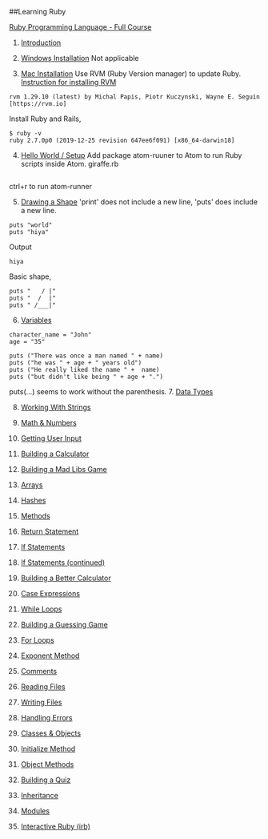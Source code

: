 ##Learning Ruby

[Ruby Programming Language - Full Course](https://youtu.be/t_ispmWmdjY)

1. [Introduction](https://youtu.be/t_ispmWmdjY?t=399)

2. [Windows Installation](https://youtu.be/t_ispmWmdjY?t=83)
Not applicable

3. [Mac Installation](https://youtu.be/t_ispmWmdjY?t=285)
Use RVM (Ruby Version manager) to update Ruby. [Instruction for installing RVM](https://rvm.io/)
```$ rvm -v
rvm 1.29.10 (latest) by Michal Papis, Piotr Kuczynski, Wayne E. Seguin [https://rvm.io]
```
Install Ruby and Rails,
```$ \curl -sSL https://get.rvm.io | bash -s stable --rails
$ ruby -v
ruby 2.7.0p0 (2019-12-25 revision 647ee6f091) [x86_64-darwin18]
```
4. [Hello World / Setup](https://youtu.be/t_ispmWmdjY?t=722)
Add package atom-ruuner to Atom to run Ruby scripts inside Atom.
giraffe.rb
```print "hello ruby"
```
ctrl+r to run atom-runner

5. [Drawing a Shape](https://youtu.be/t_ispmWmdjY?t=721)
'print' does not include a new line, 'puts' does include a new line.
```print "hello"
puts "world"
puts "hiya"
```
Output
```Hello Rubyhelloworld
hiya
```
Basic shape,
```puts "    /|"
puts "   / |"
puts "  /  |"
puts " /___|"
```

6. [Variables](https://youtu.be/t_ispmWmdjY?t=1097)
```
character_name = "John"
age = "35"

puts ("There was once a man named " + name)
puts ("he was " + age + " years old")
puts ("He really liked the name " +  name)
puts ("but didn't like being " + age + ".")
```
puts(...) seems to work without the parenthesis.
7. [Data Types](https://youtu.be/t_ispmWmdjY?t=1712)

8. [Working With Strings](https://youtu.be/t_ispmWmdjY?t=1993)

9. [Math & Numbers](https://youtu.be/t_ispmWmdjY?t=2645)

10. [Getting User Input](https://youtu.be/t_ispmWmdjY?t=3174)

11. [Building a Calculator](https://youtu.be/t_ispmWmdjY?t=3669)

12. [Building a Mad Libs Game](https://youtu.be/t_ispmWmdjY?t=4096)

13. [Arrays](https://youtu.be/t_ispmWmdjY?t=4365)

14. [Hashes](https://youtu.be/t_ispmWmdjY?t=4891)

15. [Methods](https://youtu.be/t_ispmWmdjY?t=5263)

16. [Return Statement](https://youtu.be/t_ispmWmdjY?t=5728)

17. [If Statements](https://youtu.be/t_ispmWmdjY?t=6026)

18. [If Statements (continued)](https://youtu.be/t_ispmWmdjY?t=6744)

19. [Building a Better Calculator](https://youtu.be/t_ispmWmdjY?t=7151)

20. [Case Expressions](https://youtu.be/t_ispmWmdjY?t=7639)

21. [While Loops](https://youtu.be/t_ispmWmdjY?t=8167)

22. [Building a Guessing Game](https://youtu.be/t_ispmWmdjY?t=8557)

23. [For Loops](https://youtu.be/t_ispmWmdjY?t=9329)

24. [Exponent Method](https://youtu.be/t_ispmWmdjY?t=9602)

25. [Comments](https://youtu.be/t_ispmWmdjY?t=9886)

26. [Reading Files](https://youtu.be/t_ispmWmdjY?t=10163)

27. [Writing Files](https://youtu.be/t_ispmWmdjY?t=10675)

28. [Handling Errors](https://youtu.be/t_ispmWmdjY?t=11195)

29. [Classes & Objects](https://youtu.be/t_ispmWmdjY?t=11670)

30. [Initialize Method](https://youtu.be/t_ispmWmdjY?t=12253)

31. [Object Methods](https://youtu.be/t_ispmWmdjY?t=12707)

32. [Building a Quiz](https://youtu.be/t_ispmWmdjY?t=13031)

33. [Inheritance](https://youtu.be/t_ispmWmdjY?t=13581)

34. [Modules](https://youtu.be/t_ispmWmdjY?t=14030)

35. [Interactive Ruby (irb)](https://youtu.be/t_ispmWmdjY?t=14346)
